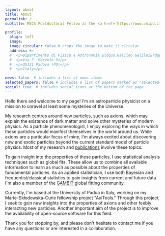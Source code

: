 ```yaml
---
layout: about
title: About
permalink: /
subtitle: MSCA Postdoctoral Fellow at the <a href='https://www.unipd.it/en/msca-individual-postdoctoral-fellowships'>University of Padua</a>, funded by the European Union

profile:
  align: left
  image:
  image_circular: false # crops the image to make it circular
  address: #>
  #  <p>Dipartimento di Fisica e Astronomia &ldquo;Galileo Galilei&rdquo;</p>
  #  <p>Via F. Marzolo 8</p>
  #  <p>35121 Padova (PD)</p>
  #  <p>Italy</p>

news: false  # includes a list of news items
selected_papers: false # includes a list of papers marked as "selected={true}"
social: true  # includes social icons at the bottom of the page
---
```


Hello there and welcome to my page! I&#39;m an astroparticle physicist on a mission to unravel at least some mysteries of the Universe.

My research centres around new particles, such as axions, which may explain the existence of dark matter and solve other mysteries of modern physics.
As a particle phenomenologist, I enjoy exploring the ways in which these particles would manifest themselves in the world around us.
While axions are a particular focus of mine, I&#39;m always excited about discovering new and exotic particles beyond the current standard model of particle physics.
Most of my research and [publications](/publications) involve these topics.

To gain insight into the properties of these particles, I use statistical analysis techniques such as global fits.
These allow us to combine all available information to learn as much as possible about the properties of fundamental particles.
As an applied statistician, I use both Bayesian and frequentist/classical statistics to gain insights from current and future data. I&#39;m also a member of the [GAMBIT](https://gambit.hepforge.org/) global fitting community.

Currently, I&#39;m based at the University of Padua in Italy, working on my Marie-Sk&#322;odowska-Curie fellowship project &#34;AxiTools.&#34;
Through this project, I seek to gain new insights into the properties of axions and other feebly interacting new particles.
Another important aim of the project is to improve the availability of open-source software for this field.

Thank you for stopping by, and please don&#39;t hesitate to contact me if you have any questions or are interested in a collaboration.
